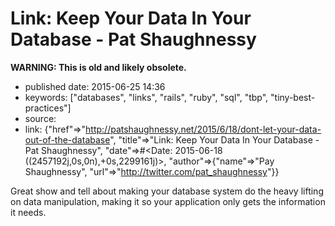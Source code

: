 Link: Keep Your Data In Your Database - Pat Shaughnessy
=======================================================

**WARNING: This is old and likely obsolete.**

-   published date: 2015-06-25 14:36
-   keywords: \[\"databases\", \"links\", \"rails\", \"ruby\", \"sql\", \"tbp\", \"tiny-best-practices\"\]
-   source:
-   link: {\"href\"=\>\"<http://patshaughnessy.net/2015/6/18/dont-let-your-data-out-of-the-database>\", \"title\"=\>\"Link: Keep Your Data In Your Database - Pat Shaughnessy\", \"date\"=\>\#\<Date: 2015-06-18 ((2457192j,0s,0n),+0s,2299161j)\>, \"author\"=\>{\"name\"=\>\"Pay Shaughnessy\", \"url\"=\>\"<http://twitter.com/pat_shaughnessy>\"}}

Great show and tell about making your database system do the heavy lifting on data manipulation, making it so your application only gets the information it needs.
